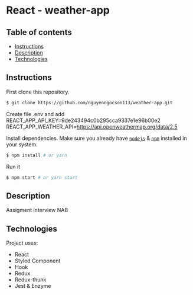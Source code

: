# React - weather-app

## Table of contents

- [Instructions](#Instructions)
- [Description](#Description)
- [Technologies](#Technologies)

## Instructions

First clone this repository.

```bash
$ git clone https://github.com/nguyenngocson113/weather-app.git
```

Create file .env and add
REACT_APP_API_KEY=9de243494c0b295cca9337e1e96b00e2
REACT_APP_WEATHER_API=https://api.openweathermap.org/data/2.5

Install dependencies. Make sure you already have [`nodejs`](https://nodejs.org/en/) & [`npm`](https://www.npmjs.com/) installed in your system.

```bash
$ npm install # or yarn
```

Run it

```bash
$ npm start # or yarn start
```

## Description

Assigment interview NAB

## Technologies

Project uses:

- React
- Styled Component
- Hook
- Redux
- Redux-thunk
- Jest & Enzyme
